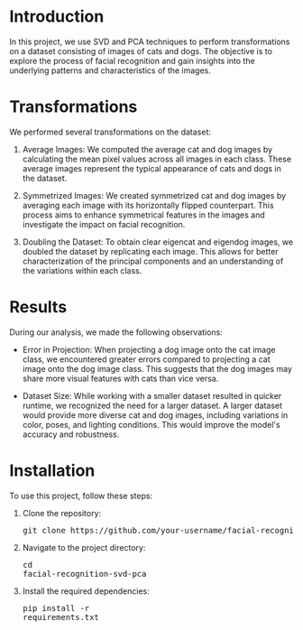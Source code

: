 # Introduction

In this project, we use SVD and PCA techniques to perform transformations on a dataset consisting of images of cats and dogs. The objective is to explore the process of facial recognition and gain insights into the underlying patterns and characteristics of the images.

# Transformations
We performed several transformations on the dataset:

1. Average Images: We computed the average cat and dog images by calculating the mean pixel values across all images in each class. These average images represent the typical appearance of cats and dogs in the dataset.

2. Symmetrized Images: We created symmetrized cat and dog images by averaging each image with its horizontally flipped counterpart. This process aims to enhance symmetrical features in the images and investigate the impact on facial recognition.

3. Doubling the Dataset: To obtain clear eigencat and eigendog images, we doubled the dataset by replicating each image. This allows for better characterization of the principal components and an understanding of the variations within each class.

# Results
During our analysis, we made the following observations:

* Error in Projection: When projecting a dog image onto the cat image class, we encountered greater errors compared to projecting a cat image onto the dog image class. This suggests that the dog images may share more visual features with cats than vice versa.

* Dataset Size: While working with a smaller dataset resulted in quicker runtime, we recognized the need for a larger dataset. A larger dataset would provide more diverse cat and dog images, including variations in color, poses, and lighting conditions. This would improve the model's accuracy and robustness.

# Installation
To use this project, follow these steps:

1. Clone the repository:
   <pre>git clone https://github.com/your-username/facial-recognition-svd-pca.git</pre>
2. Navigate to the project directory: <pre>cd facial-recognition-svd-pca</pre>
3. Install the required dependencies: <pre>pip install -r requirements.txt</pre>
